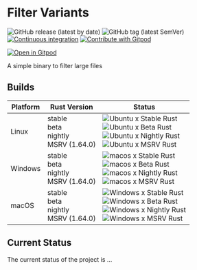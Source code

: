 
# Filter Variants

![GitHub release (latest by date)](https://img.shields.io/github/v/release/AliSajid/filter-variants)
![GitHub tag (latest SemVer)](https://img.shields.io/github/v/tag/AliSajid/filter-variants)
[![Continuous integration](https://github.com/AliSajid/filter-variants/actions/workflows/ci.yaml/badge.svg?branch=main&event=push)](https://github.com/AliSajid/filter-variants/actions/workflows/ci.yaml)
[![Contribute with Gitpod](https://img.shields.io/badge/Contribute%20with-Gitpod-908a85?logo=gitpod)](https://gitpod.io/#AliSajid/filter-variants)


[![Open in Gitpod](https://gitpod.io/button/open-in-gitpod.svg)](https://gitpod.io/#AliSajid/filter-variants)

A simple binary to filter large files

## Builds

| Platform | Rust Version |Status |
| -------- | ------ | ------ |
| Linux    | stable <br/> beta <br/> nightly <br/> MSRV (1.64.0) | ![Ubuntu x Stable Rust](https://img.shields.io/endpoint?url=https://gist.githubusercontent.com/AliSajid/blah/raw/ubuntu-stable.json) <br/> ![Ubuntu x Beta Rust](https://img.shields.io/endpoint?url=https://gist.githubusercontent.com/AliSajid/blah/raw/ubuntu-beta.json) <br/> ![Ubuntu x Nightly Rust](https://img.shields.io/endpoint?url=https://gist.githubusercontent.com/AliSajid/blah/raw/ubuntu-nightly.json) <br/> ![Ubuntu x MSRV Rust](https://img.shields.io/endpoint?url=https://gist.githubusercontent.com/AliSajid/blah/raw/ubuntu-msrv.json) |
| Windows  | stable <br/> beta <br/> nightly <br/> MSRV (1.64.0) | ![macos x Stable Rust](https://img.shields.io/endpoint?url=https://gist.githubusercontent.com/AliSajid/blah/raw/windows-stable.json) <br/> ![macos x Beta Rust](https://img.shields.io/endpoint?url=https://gist.githubusercontent.com/AliSajid/blah/raw/windows-beta.json) <br/> ![macos x Nightly Rust](https://img.shields.io/endpoint?url=https://gist.githubusercontent.com/AliSajid/blah/raw/windows-nightly.json) <br/> ![macos x MSRV Rust](https://img.shields.io/endpoint?url=https://gist.githubusercontent.com/AliSajid/blah/raw/windows-msrv.json) |
| macOS    | stable <br/> beta <br/> nightly <br/> MSRV (1.64.0) | ![Windows x Stable Rust](https://img.shields.io/endpoint?url=https://gist.githubusercontent.com/AliSajid/blah/raw/macos-stable.json) <br/> ![Windows x Beta Rust](https://img.shields.io/endpoint?url=https://gist.githubusercontent.com/AliSajid/blah/raw/macos-beta.json) <br/> ![Windows x Nightly Rust](https://img.shields.io/endpoint?url=https://gist.githubusercontent.com/AliSajid/blah/raw/macos-nightly.json) <br/> ![Windows x MSRV Rust](https://img.shields.io/endpoint?url=https://gist.githubusercontent.com/AliSajid/blah/raw/macos-msrv.json) |

## Current Status

The current status of the project is ...
